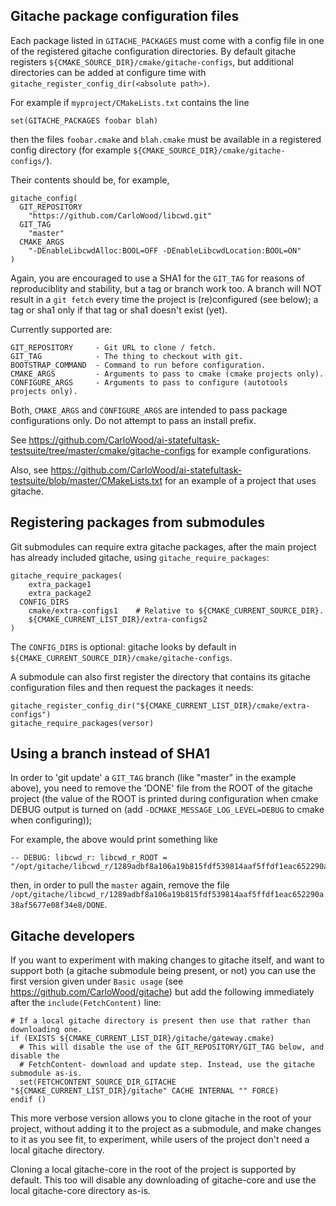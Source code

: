## Gitache package configuration files

Each package listed in `GITACHE_PACKAGES` must come with a config
file in one of the registered gitache configuration directories.
By default gitache registers `${CMAKE_SOURCE_DIR}/cmake/gitache-configs`,
but additional directories can be added at configure time with
`gitache_register_config_dir(<absolute path>)`.

For example if `myproject/CMakeLists.txt` contains the line

    set(GITACHE_PACKAGES foobar blah)

then the files `foobar.cmake` and `blah.cmake` must be available
in a registered config directory (for example `${CMAKE_SOURCE_DIR}/cmake/gitache-configs/`).

Their contents should be, for example,

    gitache_config(
      GIT_REPOSITORY
        "https://github.com/CarloWood/libcwd.git"
      GIT_TAG
        "master"
      CMAKE_ARGS
        "-DEnableLibcwdAlloc:BOOL=OFF -DEnableLibcwdLocation:BOOL=ON"
    )

Again, you are encouraged to use a SHA1 for the `GIT_TAG` for reasons
of reproduciblity and stability, but a tag or branch work too. A branch
will NOT result in a `git fetch` every time the project is (re)configured
(see below); a tag or sha1 only if that tag or sha1 doesn't exist (yet).

Currently supported are:

    GIT_REPOSITORY     - Git URL to clone / fetch.
    GIT_TAG            - The thing to checkout with git.
    BOOTSTRAP_COMMAND  - Command to run before configuration.
    CMAKE_ARGS         - Arguments to pass to cmake (cmake projects only).
    CONFIGURE_ARGS     - Arguments to pass to configure (autotools projects only).

Both, `CMAKE_ARGS` and `CONFIGURE_ARGS` are intended to pass package configurations
only. Do not attempt to pass an install prefix.

See https://github.com/CarloWood/ai-statefultask-testsuite/tree/master/cmake/gitache-configs
for example configurations.

Also, see https://github.com/CarloWood/ai-statefultask-testsuite/blob/master/CMakeLists.txt
for an example of a project that uses gitache.

## Registering packages from submodules

Git submodules can require extra gitache packages, after the main project
has already included gitache, using `gitache_require_packages`:

```
gitache_require_packages(
    extra_package1
    extra_package2
  CONFIG_DIRS
    cmake/extra-configs1    # Relative to ${CMAKE_CURRENT_SOURCE_DIR}.
    ${CMAKE_CURRENT_LIST_DIR}/extra-configs2
)
```

The `CONFIG_DIRS` is optional: gitache looks by default in `${CMAKE_CURRENT_SOURCE_DIR}/cmake/gitache-configs`.

A submodule can also first register the directory that contains its gitache configuration
files and then request the packages it needs:

```
gitache_register_config_dir("${CMAKE_CURRENT_LIST_DIR}/cmake/extra-configs")
gitache_require_packages(versor)
```

## Using a branch instead of SHA1

In order to 'git update' a `GIT_TAG` branch (like "master" in the example above),
you need to remove the 'DONE' file from the ROOT of the gitache project
(the value of the ROOT is printed during configuration when cmake DEBUG
output is turned on (add `-DCMAKE_MESSAGE_LOG_LEVEL=DEBUG` to cmake when
configuring));

For example, the above would print something like

    -- DEBUG: libcwd_r: libcwd_r_ROOT = "/opt/gitache/libcwd_r/1289adbf8a106a19b815fdf539814aaf5ffdf1eac652290a38af5677e08f34e8".

then, in order to pull the `master` again, remove the file
`/opt/gitache/libcwd_r/1289adbf8a106a19b815fdf539814aaf5ffdf1eac652290a38af5677e08f34e8/DONE`.

## Gitache developers

If you want to experiment with making changes to gitache itself,
and want to support both (a gitache submodule being present, or not) you
can use the first version given under `Basic usage` (see https://github.com/CarloWood/gitache)
but add the following immediately after the `include(FetchContent)` line:

    # If a local gitache directory is present then use that rather than downloading one.
    if (EXISTS ${CMAKE_CURRENT_LIST_DIR}/gitache/gateway.cmake)
      # This will disable the use of the GIT_REPOSITORY/GIT_TAG below, and disable the
      # FetchContent- download and update step. Instead, use the gitache submodule as-is.
      set(FETCHCONTENT_SOURCE_DIR_GITACHE "${CMAKE_CURRENT_LIST_DIR}/gitache" CACHE INTERNAL "" FORCE)
    endif ()

This more verbose version allows you to clone gitache in the root
of your project, without adding it to the project as a submodule, and
make changes to it as you see fit, to experiment, while users of the
project don't need a local gitache directory.

Cloning a local gitache-core in the root of the project is supported
by default. This too will disable any downloading of gitache-core and
use the local gitache-core directory as-is.
